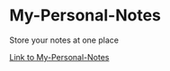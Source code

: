 # My-Personal-Notes
Store your notes at one place

[Link to My-Personal-Notes]( https://aniketkshirsagar21.github.io/My-Personal-Notes/)
